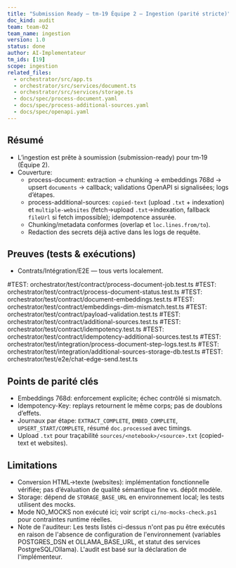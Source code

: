 ```yaml
---
title: "Submission Ready — tm-19 Équipe 2 — Ingestion (parité stricte)"
doc_kind: audit
team: team-02
team_name: ingestion
version: 1.0
status: done
author: AI-Implementateur
tm_ids: [19]
scope: ingestion
related_files:
  - orchestrator/src/app.ts
  - orchestrator/src/services/document.ts
  - orchestrator/src/services/storage.ts
  - docs/spec/process-document.yaml
  - docs/spec/process-additional-sources.yaml
  - docs/spec/openapi.yaml
---
```


## Résumé
- L’ingestion est prête à soumission (submission-ready) pour tm‑19 (Équipe 2).
- Couverture:
  - process-document: extraction → chunking → embeddings 768d → upsert `documents` → callback; validations OpenAPI si signalisées; logs d’étapes.
  - process-additional-sources: `copied-text` (upload `.txt` + indexation) et `multiple-websites` (fetch→upload `.txt`→indexation, fallback `fileUrl` si fetch impossible); idempotence assurée.
  - Chunking/metadata conformes (overlap et `loc.lines.from/to`).
  - Redaction des secrets déjà active dans les logs de requête.

## Preuves (tests & exécutions)
- Contrats/Intégration/E2E — tous verts localement.

#TEST: orchestrator/test/contract/process-document-job.test.ts
#TEST: orchestrator/test/contract/process-document-status.test.ts
#TEST: orchestrator/test/contract/document-embeddings.test.ts
#TEST: orchestrator/test/contract/embeddings-dim-mismatch.test.ts
#TEST: orchestrator/test/contract/payload-validation.test.ts
#TEST: orchestrator/test/contract/additional-sources.test.ts
#TEST: orchestrator/test/contract/idempotency.test.ts
#TEST: orchestrator/test/contract/idempotency-additional-sources.test.ts
#TEST: orchestrator/test/integration/process-document-step-logs.test.ts
#TEST: orchestrator/test/integration/additional-sources-storage-db.test.ts
#TEST: orchestrator/test/e2e/chat-edge-send.test.ts

## Points de parité clés
- Embeddings 768d: enforcement explicite; échec contrôlé si mismatch.
- Idempotency-Key: replays retournent le même corps; pas de doublons d’effets.
- Journaux par étape: `EXTRACT_COMPLETE`, `EMBED_COMPLETE`, `UPSERT_START/COMPLETE`, résumé `doc.processed` avec timings.
- Upload `.txt` pour traçabilité `sources/<notebook>/<source>.txt` (copied-text et websites).

## Limitations
- Conversion HTML→texte (websites): implémentation fonctionnelle vérifiée; pas d’évaluation de qualité sémantique fine vs. dépôt modèle.
- Storage: dépend de `STORAGE_BASE_URL` en environnement local; les tests utilisent des mocks.
- Mode NO_MOCKS non exécuté ici; voir script `ci/no-mocks-check.ps1` pour contraintes runtime réelles.
- Note de l'auditeur: Les tests listés ci-dessus n'ont pas pu être exécutés en raison de l'absence de configuration de l'environnement (variables POSTGRES_DSN et OLLAMA_BASE_URL, et statut des services PostgreSQL/Ollama). L'audit est basé sur la déclaration de l'implémenteur.

